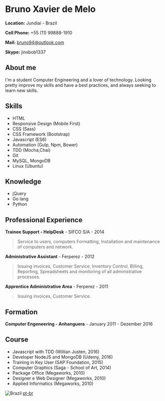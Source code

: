 # Bruno Xavier de Melo

**Location:** Jundiaí - Brazil

**Cell Phone:** +55 (11) 99888-1910

**Mail:** bruno94@outlook.com

**Skype:** jinxbob1337

## About me
I'm a student Computer Engineering and a lover of technology. Looking pretty improve my skills and have a best practices, and always seeking to learn new skills.

## Skills
* HTML
* Responsive Design (Mobile First)
* CSS (Sass)
* CSS Framework (Bootstrap)
* Javascript (ES6)
* Automation (Gulp, Npm, Bower)
* TDD (Mocha,Chai)
* Git
* MySQL, MongoDB
* Linux (Ubuntu)

## Knowledge
* jQuery
* Go lang
* Python

## Professional Experience

**Trainee Support - HelpDesk** - SIFCO S/A - 2014
> Service to users, computers Formatting, Installation and maintenance of computers and network.

**Administrative Assistant** - Ferperez - 2012
> Issuing invoices, Customer Service, Inventory Control, Billing, Reporting, Spreadsheets and monitoring of all administrative processes.

**Apprentice Administrative Area** - Ferperez - 2011
> Issuing invoices, Customer Service.

## Formation

**Computer Engeneering - Anhanguera** - January 2011 - Dezember 2016

## Course
* Javascript with TDD (Willian Justen, 2016)
* Developer NodeJS and MongoDB (Udemy, 2016)
* Training in Key User (SAP Foundation, 2015)
* Computer Graphics (Saga - School of Art, 2014)
* Package Office (Megaworks, 2010)
* Designer e Web Designer (Megaworks, 2010)
* Applied Informatics (Megaworks, 2010)

![Brazil](https://raw.githubusercontent.com/stevenrskelton/flag-icon/master/png/16/country-4x3/br.png "Brazil") [pt-br](readme-ptbr.md)
